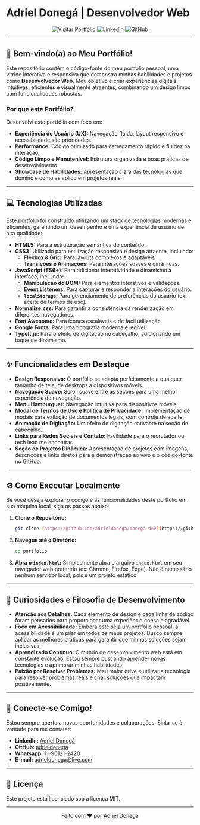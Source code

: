 # Adriel Donegá | Desenvolvedor Web

<p align="center">
  <a href="https://adrieldonega.github.io/donega-dev/" target="_blank">
    <img src="https://img.shields.io/badge/Visitar%20Portfólio-4A90E2?style=for-the-badge&logo=&logoColor=white" alt="Visitar Portfólio">
  </a>
  <a href="https://www.linkedin.com/in/adrieldonega/" target="_blank">
    <img src="https://img.shields.io/badge/LinkedIn-0077B5?style=for-the-badge&logo=linkedin&logoColor=white" alt="LinkedIn">
  </a>
  <a href="https://github.com/adrieldonega" target="_blank">
    <img src="https://img.shields.io/badge/GitHub-181717?style=for-the-badge&logo=github&logoColor=white" alt="GitHub">
  </a>
</p>

---

## 🚀 Bem-vindo(a) ao Meu Portfólio!

Este repositório contém o código-fonte do meu portfólio pessoal, uma vitrine interativa e responsiva que demonstra minhas habilidades e projetos como **Desenvolvedor Web**. Meu objetivo é criar experiências digitais intuitivas, eficientes e visualmente atraentes, combinando um design limpo com funcionalidades robustas.

### Por que este Portfólio?

Desenvolvi este portfólio com foco em:

- **Experiência do Usuário (UX):** Navegação fluida, layout responsivo e acessibilidade são prioridades.
- **Performance:** Código otimizado para carregamento rápido e fluidez na interação.
- **Código Limpo e Manutenível:** Estrutura organizada e boas práticas de desenvolvimento.
- **Showcase de Habilidades:** Apresentação clara das tecnologias que domino e como as aplico em projetos reais.

---

## 💻 Tecnologias Utilizadas

Este portfólio foi construído utilizando um stack de tecnologias modernas e eficientes, garantindo um desempenho e uma experiência de usuário de alta qualidade:

- **HTML5:** Para a estruturação semântica do conteúdo.
- **CSS3:** Utilizado para estilização responsiva e design atraente, incluindo:
  - **Flexbox & Grid:** Para layouts complexos e adaptáveis.
  - **Transições e Animações:** Para interações suaves e dinâmicas.
- **JavaScript (ES6+):** Para adicionar interatividade e dinamismo à interface, incluindo:
  - **Manipulação do DOM:** Para elementos interativos e validações.
  - **Event Listeners:** Para capturar e responder a interações do usuário.
  - **`localStorage`:** Para gerenciamento de preferências do usuário (ex: aceite de termos de uso).
- **Normalize.css:** Para garantir a consistência da renderização em diferentes navegadores.
- **Font Awesome:** Para ícones escaláveis e de fácil utilização.
- **Google Fonts:** Para uma tipografia moderna e legível.
- **TypeIt.js:** Para o efeito de digitação no cabeçalho, adicionando um toque de dinamismo.

---

## ✨ Funcionalidades em Destaque

- **Design Responsivo:** O portfólio se adapta perfeitamente a qualquer tamanho de tela, de desktops a dispositivos móveis.
- **Navegação Suave:** Scroll suave entre as seções para uma melhor experiência de navegação.
- **Menu Hamburguer:** Navegação intuitiva para dispositivos móveis.
- **Modal de Termos de Uso e Política de Privacidade:** Implementação de modais para exibição de documentos legais, com controle de aceite.
- **Animação de Digitação:** Um efeito de digitação cativante na seção de cabeçalho.
- **Links para Redes Sociais e Contato:** Facilidade para o recrutador ou tech lead me encontrar.
- **Seção de Projetos Dinâmica:** Apresentação de projetos com imagens, descrições e links diretos para a demonstração ao vivo e o código-fonte no GitHub.

---

## ⚙️ Como Executar Localmente

Se você deseja explorar o código e as funcionalidades deste portfólio em sua máquina local, siga os passos abaixo:

1.  **Clone o Repositório:**
    ```bash
    git clone [https://github.com/adrieldonega/donega-dev](https://github.com/adrieldonega/donega-dev)
    ```
2.  **Navegue até o Diretório:**
    ```bash
    cd portfolio
    ```
3.  **Abra o `index.html`:**
    Simplesmente abra o arquivo `index.html` em seu navegador web preferido (ex: Chrome, Firefox, Edge). Não é necessário nenhum servidor local, pois é um projeto estático.

---

## 🎯 Curiosidades e Filosofia de Desenvolvimento

- **Atenção aos Detalhes:** Cada elemento de design e cada linha de código foram pensados para proporcionar uma experiência coesa e agradável.
- **Foco em Acessibilidade:** Embora este seja um portfólio pessoal, a acessibilidade é um pilar em todos os meus projetos. Busco sempre aplicar as melhores práticas para garantir que minhas soluções sejam inclusivas.
- **Aprendizado Contínuo:** O mundo do desenvolvimento web está em constante evolução. Estou sempre buscando aprender novas tecnologias e aprimorar minhas habilidades.
- **Paixão por Resolver Problemas:** Meu maior drive é utilizar a tecnologia para resolver problemas reais e criar soluções que impactam positivamente.

---

## 🤝 Conecte-se Comigo!

Estou sempre aberto a novas oportunidades e colaborações. Sinta-se à vontade para me contatar:

- **LinkedIn:** [Adriel Donegá](https://www.linkedin.com/in/adriel-donega/)
- **GitHub:** [adrieldonega](https://github.com/adrieldonega)
- **Whatsapp:** 11-96121-2420
- **E-mail:** adrieldonega@live.com

---

## 📄 Licença

Este projeto está licenciado sob a licença MIT.

---

<p align="center">Feito com ❤️ por Adriel Donegá</p>
